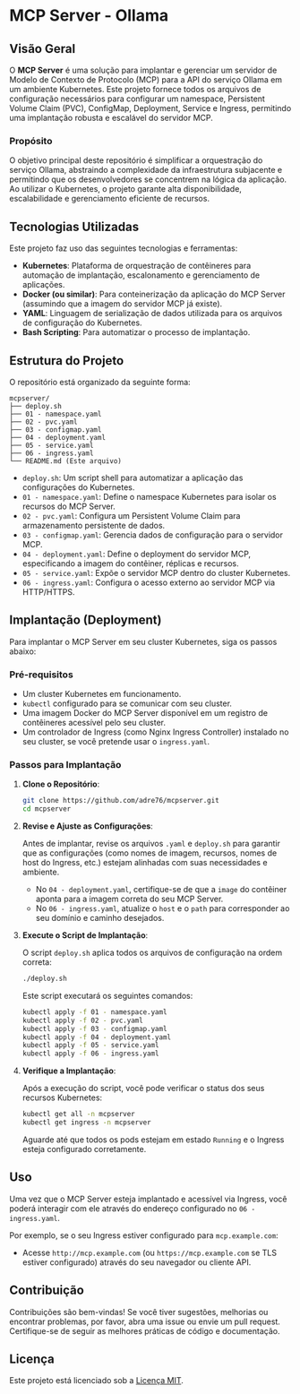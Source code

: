 # MCP Server - Ollama

## Visão Geral

O **MCP Server** é uma solução para implantar e gerenciar um servidor de Modelo de Contexto de Protocolo (MCP) para a API do serviço Ollama em um ambiente Kubernetes. Este projeto fornece todos os arquivos de configuração necessários para configurar um namespace, Persistent Volume Claim (PVC), ConfigMap, Deployment, Service e Ingress, permitindo uma implantação robusta e escalável do servidor MCP.

### Propósito

O objetivo principal deste repositório é simplificar a orquestração do serviço Ollama, abstraindo a complexidade da infraestrutura subjacente e permitindo que os desenvolvedores se concentrem na lógica da aplicação. Ao utilizar o Kubernetes, o projeto garante alta disponibilidade, escalabilidade e gerenciamento eficiente de recursos.

## Tecnologias Utilizadas

Este projeto faz uso das seguintes tecnologias e ferramentas:

*   **Kubernetes**: Plataforma de orquestração de contêineres para automação de implantação, escalonamento e gerenciamento de aplicações.
*   **Docker (ou similar)**: Para conteinerização da aplicação do MCP Server (assumindo que a imagem do servidor MCP já existe).
*   **YAML**: Linguagem de serialização de dados utilizada para os arquivos de configuração do Kubernetes.
*   **Bash Scripting**: Para automatizar o processo de implantação.

## Estrutura do Projeto

O repositório está organizado da seguinte forma:

```
mcpserver/
├── deploy.sh
├── 01 - namespace.yaml
├── 02 - pvc.yaml
├── 03 - configmap.yaml
├── 04 - deployment.yaml
├── 05 - service.yaml
├── 06 - ingress.yaml
└── README.md (Este arquivo)
```

*   `deploy.sh`: Um script shell para automatizar a aplicação das configurações do Kubernetes.
*   `01 - namespace.yaml`: Define o namespace Kubernetes para isolar os recursos do MCP Server.
*   `02 - pvc.yaml`: Configura um Persistent Volume Claim para armazenamento persistente de dados.
*   `03 - configmap.yaml`: Gerencia dados de configuração para o servidor MCP.
*   `04 - deployment.yaml`: Define o deployment do servidor MCP, especificando a imagem do contêiner, réplicas e recursos.
*   `05 - service.yaml`: Expõe o servidor MCP dentro do cluster Kubernetes.
*   `06 - ingress.yaml`: Configura o acesso externo ao servidor MCP via HTTP/HTTPS.

## Implantação (Deployment)

Para implantar o MCP Server em seu cluster Kubernetes, siga os passos abaixo:

### Pré-requisitos

*   Um cluster Kubernetes em funcionamento.
*   `kubectl` configurado para se comunicar com seu cluster.
*   Uma imagem Docker do MCP Server disponível em um registro de contêineres acessível pelo seu cluster.
*   Um controlador de Ingress (como Nginx Ingress Controller) instalado no seu cluster, se você pretende usar o `ingress.yaml`.

### Passos para Implantação

1.  **Clone o Repositório**:

    ```bash
    git clone https://github.com/adre76/mcpserver.git
    cd mcpserver
    ```

2.  **Revise e Ajuste as Configurações**:

    Antes de implantar, revise os arquivos `.yaml` e `deploy.sh` para garantir que as configurações (como nomes de imagem, recursos, nomes de host do Ingress, etc.) estejam alinhadas com suas necessidades e ambiente.

    *   No `04 - deployment.yaml`, certifique-se de que a `image` do contêiner aponta para a imagem correta do seu MCP Server.
    *   No `06 - ingress.yaml`, atualize o `host` e o `path` para corresponder ao seu domínio e caminho desejados.

3.  **Execute o Script de Implantação**:

    O script `deploy.sh` aplica todos os arquivos de configuração na ordem correta:

    ```bash
    ./deploy.sh
    ```

    Este script executará os seguintes comandos:

    ```bash
    kubectl apply -f 01 - namespace.yaml
    kubectl apply -f 02 - pvc.yaml
    kubectl apply -f 03 - configmap.yaml
    kubectl apply -f 04 - deployment.yaml
    kubectl apply -f 05 - service.yaml
    kubectl apply -f 06 - ingress.yaml
    ```

4.  **Verifique a Implantação**:

    Após a execução do script, você pode verificar o status dos seus recursos Kubernetes:

    ```bash
    kubectl get all -n mcpserver
    kubectl get ingress -n mcpserver
    ```

    Aguarde até que todos os pods estejam em estado `Running` e o Ingress esteja configurado corretamente.

## Uso

Uma vez que o MCP Server esteja implantado e acessível via Ingress, você poderá interagir com ele através do endereço configurado no `06 - ingress.yaml`.

Por exemplo, se o seu Ingress estiver configurado para `mcp.example.com`:

*   Acesse `http://mcp.example.com` (ou `https://mcp.example.com` se TLS estiver configurado) através do seu navegador ou cliente API.

## Contribuição

Contribuições são bem-vindas! Se você tiver sugestões, melhorias ou encontrar problemas, por favor, abra uma issue ou envie um pull request. Certifique-se de seguir as melhores práticas de código e documentação.

## Licença

Este projeto está licenciado sob a [Licença MIT](LICENSE).
